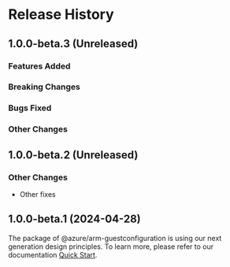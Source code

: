 # Release History

## 1.0.0-beta.3 (Unreleased)

### Features Added

### Breaking Changes

### Bugs Fixed

### Other Changes

## 1.0.0-beta.2 (Unreleased)

### Other Changes

  - Other fixes

## 1.0.0-beta.1 (2024-04-28)

The package of @azure/arm-guestconfiguration is using our next generation design principles. To learn more, please refer to our documentation [Quick Start](https://aka.ms/azsdk/js/mgmt/quickstart ).
